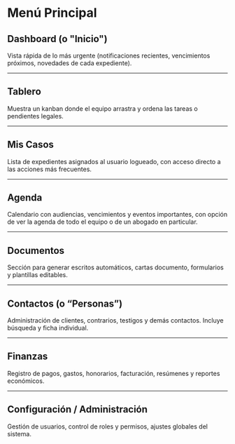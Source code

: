 # Menú Principal

## Dashboard (o "Inicio")
Vista rápida de lo más urgente (notificaciones recientes, vencimientos próximos, novedades de cada expediente).

---

## Tablero
Muestra un kanban donde el equipo arrastra y ordena las tareas o pendientes legales.

---

## Mis Casos
Lista de expedientes asignados al usuario logueado, con acceso directo a las acciones más frecuentes.

---

## Agenda
Calendario con audiencias, vencimientos y eventos importantes, con opción de ver la agenda de todo el equipo o de un abogado en particular.

---

## Documentos
Sección para generar escritos automáticos, cartas documento, formularios y plantillas editables.

---

## Contactos (o “Personas”)
Administración de clientes, contrarios, testigos y demás contactos. Incluye búsqueda y ficha individual.

---

## Finanzas
Registro de pagos, gastos, honorarios, facturación, resúmenes y reportes económicos.

---

## Configuración / Administración
Gestión de usuarios, control de roles y permisos, ajustes globales del sistema.
